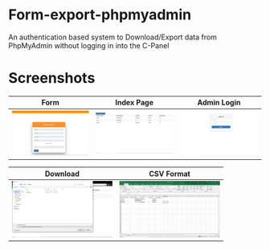 # Form-export-phpmyadmin
An authentication based system to Download/Export data from PhpMyAdmin without logging in into the C-Panel 

# Screenshots

| Form | Index Page | Admin Login |
| -------|--------------|-----------------|
| <img src="./screenshots/form.png" width="200"> | <img src="./screenshots/index.png" width="200"> | <img src="./screenshots/login.png" width="200"> |

| Download | CSV Format | 
| ---------------|------------------|
| <img src="./screenshots/download.png" width="200"> | <img src="./screenshots/csv_format.png" width="200"> | 



